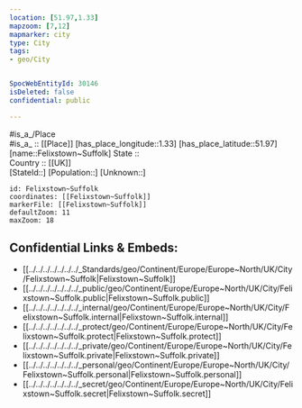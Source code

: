 ```yaml
---
location: [51.97,1.33] 
mapzoom: [7,12] 
mapmarker: city 
type: City
tags:
- geo/City


SpocWebEntityId: 30146
isDeleted: false
confidential: public

---
```

#is_a_/Place  
#is_a_ :: [[Place]] 
[has_place_longitude::1.33] 
[has_place_latitude::51.97] 
[name::Felixstown~Suffolk] 
State ::  
Country :: [[UK]]  
[StateId::] 
[Population::] 
[Unknown::] 


```leaflet
id: Felixstown~Suffolk
coordinates: [[Felixstown~Suffolk]] 
markerFile: [[Felixstown~Suffolk]] 
defaultZoom: 11 
maxZoom: 18
```


## Confidential Links & Embeds: 
- [[../../../../../../../_Standards/geo/Continent/Europe/Europe~North/UK/City/Felixstown~Suffolk|Felixstown~Suffolk]] 
- [[../../../../../../../_public/geo/Continent/Europe/Europe~North/UK/City/Felixstown~Suffolk.public|Felixstown~Suffolk.public]] 
- [[../../../../../../../_internal/geo/Continent/Europe/Europe~North/UK/City/Felixstown~Suffolk.internal|Felixstown~Suffolk.internal]] 
- [[../../../../../../../_protect/geo/Continent/Europe/Europe~North/UK/City/Felixstown~Suffolk.protect|Felixstown~Suffolk.protect]] 
- [[../../../../../../../_private/geo/Continent/Europe/Europe~North/UK/City/Felixstown~Suffolk.private|Felixstown~Suffolk.private]] 
- [[../../../../../../../_personal/geo/Continent/Europe/Europe~North/UK/City/Felixstown~Suffolk.personal|Felixstown~Suffolk.personal]] 
- [[../../../../../../../_secret/geo/Continent/Europe/Europe~North/UK/City/Felixstown~Suffolk.secret|Felixstown~Suffolk.secret]] 
